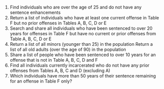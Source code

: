 1. Find individuals who are over the age of 25 and do not have any sentence enhancements 
2. Return a list of individuals who have at least one current offense in Table F but no prior offenses in Tables A, B, C, D or E
3. Search and share all individuals who have been sentenced to over 20 years for offenses in Table F but have no current or prior offenses from Table A, B, C, D or E
4. Return a list of all minors (younger than 25) in the population 
Return a list of all old adults (over the age of 90) in the population 
5. Share a list of people who have been sentenced to over 10 years for an offense that is not in Table A, B, C, D and F
6. Find all individuals currently incarcerated who do not have any prior offenses from Tables A, B, C and D (excluding A)
7. Which individuals have more than 50 years of their sentence remaining for an offense in Table F only? 
